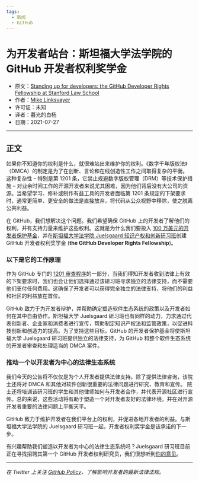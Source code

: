```yaml
---
tags:
  - 新闻
  - GitHub
---
```


# 为开发者站台：斯坦福大学法学院的 GitHub 开发者权利奖学金

- 原文：[Standing up for developers: the GitHub Developer Rights Fellowship at Stanford Law School](https://github.blog/2021-07-27-github-developer-rights-fellowship-stanford-law-school/)
- 作者：[Mike Linksvayer](https://github.blog/author/mlinksva/)
- 许可证：未知
- 译者：暮光的白杨
- 日期：2021-07-27

----

## 正文

如果你不知道你的权利是什么，就很难站出来维护你的权利。《数字千年版权法》（DMCA）的制定是为了在创新、言论和在线创造性工作之间取得复杂的平衡。这种复杂性 – 特别是第 1201 条，它禁止规避数字版权管理（DRM）等技术保护措施 – 对业余时间工作的开源开发者来说尤其困难，因为他们背后没有大公司的资源。当希望学习、修补或制作有益工具的开发者面临第 1201 条规定的下架要求时，通常更简单、更安全的做法是直接放弃，将代码从公众视野中移除，使之脱离公共利益。

在 GitHub，我们想解决这个问题。我们希望确保 GitHub 上的开发者了解他们的权利，并有支持力量来维护这些权利。这就是为什么我们要投入 [100 万美元的开发者保护基金](https://github.blog/2020-11-16-standing-up-for-developers-youtube-dl-is-back/#developer-defense-fund)，并在[斯坦福大学法学院 Juelsgaard 知识产权和创新研习班](https://law.stanford.edu/press/github-developer-rights-fellowship/)创建 GitHub 开发者权利奖学金 (**the GitHub Developer Rights Fellowship**)。

### 以下是它的工作原理

作为 GitHub 专门的 [1201 审查程序](https://docs.github.com/en/github/site-policy/dmca-takedown-policy#c-what-about-circumvention-claims)的一部分，当我们得知开发者收到法律上有效的下架要求时，我们也会让他们选择通过该研习班寻求独立的法律支持，而不需要他们支付任何费用。这确保了开发者可以获得完全独立的法律支持，将他们的利益和社区的利益放在首位。

GitHub 致力于为开发者辩护，并帮助确定塑造软件生态系统的政策以及开发者如何在其中自由协作。斯坦福大学 Juelsgaard 研习班也有同样的动力，力求通过代表创新者、企业家和消费者进行宣传，帮助制定知识产权法和监管政策，以促进科技创新和创造力的提高。为了支持这些目标，GitHub 的开发者保护基金将使斯坦福大学 Juelsgaard 研习班提供独立的法律支持，为 GitHub 和整个软件生态系统的开发者审查和处理适当的 DMCA 案件。

### 推动一个以开发者为中心的法律生态系统

我们今天的公告将不仅仅是为个人开发者提供法律支持。除了提供法律咨询，该院士还将对 DMCA 和其他对软件创新很重要的法律问题进行研究、教育和宣传。 院士还将培训该研习班的学生和其他律师如何与开发者合作，并代表开源社区进行宣传。总的来说，这些活动将有助于塑造一个对开发者友好的法律环境，并在对开源开发者重要的法律问题上平衡天平。

GitHub 致力于维护开发者在我们平台上的权利，并促进各地开发者的利益。与斯坦福大学法学院的 Juelsgaard 研习班一起，开发者权利奖学金是该承诺的下一步。

有兴趣帮助我们塑造以开发者为中心的法律生态系统吗？Juelsgaard 研习班目前正在寻找招聘其第一个 GitHub 开发者权利研究员，我们很想听到[你的意见](https://careersearch.stanford.edu/jobs/github-developer-rights-fellow-stanford-law-school-13566)。

----

*在 Twitter 上关注 [GitHub Policy](https://twitter.com/GitHubPolicy)，了解影响开发者的最新法律法规。*